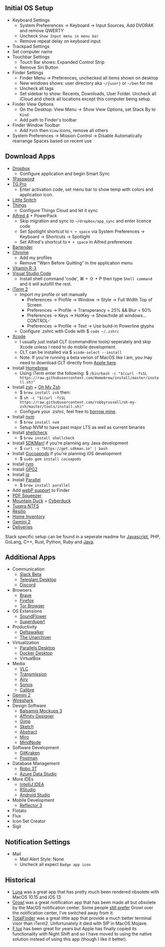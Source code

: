 ## Initial OS Setup
- Keyboard Settings
  - System Prefeerences -> Keyboard -> Input Sources, Add DVORAK and remove QWERTY
  - Uncheck `Show Input menu in menu bar`
  - Remove repeat delay on keyboard input
- Trackpad Settings
- Set computer name
- Touchbar Settings
  - Touch Bar shows: Expanded Control Strip
  - Remove Siri Button
- Finder Settings
  - Finder Menu -> Preferences, unchecked all items shown on desktop
  - New windows shows: user directory aka `~/{user}` or `~/ben` for me
  - Uncheck all tags
  - Set sidebar to show: Recents, Downloads, User Folder. Uncheck all iCloud and check all locations except this computer being setup.
- Finder View Options
  - On the Desktop: View Menu -> Show View Options, set Stack By to `Kind`
  - Add path to Finder's toolbar
- Finder Window Toolbar
  - Add `Path` then `View` icons, remove all others
- System Preferences -> Mission Control -> Disable Automatically rearrange Spaces based on recent use

## Download Apps
- [Dropbox](https://www.dropbox.com/downloading)
  - Configure application and begin Smart Sync
- [1Password](https://1password.com/downloads/mac/)
- [TG Pro](https://www.tunabellysoftware.com/tgpro/)
  - Enter activation code, set menu bar to show temp with colors and application icon.
- [Little Snitch](https://www.obdev.at/products/littlesnitch/download.html)
- [Things](https://culturedcode.com/things/)
  - Configure Things Cloud and let it sync
- [Alfred 4](https://www.alfredapp.com/) + PowerPack
  - Skip migration and sync to `~/dropbox/app_sync` and enter licence code
  - Set Spotlight shortcut to `⌥ + space` via System Preferences -> Keyboard -> Shortcuts -> Spotlight
  - Set Alfred's shortcut to `⌘ + space` in Alfred preferences
- [Bartender](https://www.macbartender.com/)
- [Chrome](https://www.google.com/chrome/)
  - Add my profiles
  - Remove "Warn Before Quitting" in the application menu
- [Vitamin R-3](https://www.publicspace.net/Vitamin-R/)
- [Visual Studio Code](https://code.visualstudio.com/download)
  - Install shell command 'code', ⌘ + ⇧ + P then type `Shell command` and it will autofill the rest.
- [iTerm 2](https://www.iterm2.com/downloads.html)
  - Import my profile or set manually
    - Preferences -> Profile -> Window -> Style -> Full Width Top of Screen
    - Preferences -> Profile -> Transperancy = 25% && Blur = 50%
    - Preferences -> Keys -> HotKey -> Show/hide all windows... CONTROL-`
    - Preferences -> Profile -> Text -> Use build-in Powerline glyphs
  - Configure .zshrc with Code with $ `code ~/.zshrc`
- [Xcode](https://apps.apple.com/us/app/xcode/id497799835)
  - I usually just install CLT (commandline tools) seperately and skip Xcode unless I need to do mobile development.
  - CLT can be installed via $ `xcode-select --install`
  - Note: If you're running a beta verion of MacOS like I am, you may need to download CLT directly from [Apple here](https://developer.apple.com/download/more/).
- Install [Homebrew](https://brew.sh/)
  - Using iTerm enter the following: $ `/bin/bash -c "$(curl -fsSL https://raw.githubusercontent.com/Homebrew/install/master/install.sh)"`
- Install [zsh](https://www.zsh.org/) + [Oh My Zsh](https://github.com/ohmyzsh/ohmyzsh)
  - $ `brew install zsh` then:
  - $ `sh -c "$(curl -fsSL https://raw.githubusercontent.com/robbyrussell/oh-my-zsh/master/tools/install.sh)"`
  - Configure your .zshrc, feel free to [borrow mine](/.zshrc).
- Install [nvm](https://github.com/nvm-sh/nvm#installation-and-update)
  - $ `brew install nvm`
  - Setup NVM to have past major LTS as well as current binaries
- Install [shellcheck](https://github.com/koalaman/shellcheck)
  - $ `brew install shellcheck`
- Install [SDKMan!](https://sdkman.io/install) if you're planning any Java development
  - $ `curl -s "https://get.sdkman.io" | bash`
- Install [Cocoapods](https://cocoapods.org/) if you're planning iOS development
  - $ `sudo gem install cocoapods`
- Install [rvm](https://rvm.io/rvm/install)
- Install [GPG2](https://docs.releng.linuxfoundation.org/en/latest/gpg.html)
- Install [jq](https://stedolan.github.io/jq/download/)
- Install [Parallel](https://www.gnu.org/software/parallel/)
  - $ `brew install parallel`
- Add [webP support](https://ourcodeworld.com/articles/read/1160/how-to-enable-webp-image-format-preview-on-the-macos-finder) to Finder
- [PDF Squeezer](https://witt-software.com/pdfsqueezer/)
- [Mountain Duck](https://mountainduck.io/) + [Cyberduck](https://cyberduck.io/download/)
- [Tuxera NTFS](https://www.tuxera.com/products/tuxera-ntfs-for-mac/download/)
- [Resilio](https://www.resilio.com/individuals/)
- [Home Inventory](https://binaryformations.com/products/home-inventory/)
- [Gemini 2](https://macpaw.com/gemini)
- [Deliveries](https://apps.apple.com/us/app/deliveries/id924726344)

Stack specific setup can be found in a seperate readme for [Javascript](/javascript.md), PHP, GoLang, C++, Rust, Python, Ruby and [Java](/java.md).

## Additional Apps
- Communication
  - [Slack Beta](https://slack.com/beta/mac)
  - [Teleglam Desktop](https://desktop.telegram.org/)
  - [Discord](https://discord.com/download)
- Browsers
  - [Brave](https://brave.com/download/)
  - [Firefox](https://www.mozilla.org/en-US/firefox/new/)
  - [Tor Browser](https://www.torproject.org/download/)
- OS Extensions
  - [SoundFlower](https://github.com/mattingalls/Soundflower/releases)
  - [Superduper!](https://www.shirt-pocket.com/SuperDuper/SuperDuperDescription.html)
- Productivity
  - [Deltawalker](https://www.deltawalker.com/download)
  - [The Unarchiver](https://apps.apple.com/us/app/the-unarchiver/id425424353)
- Virtualization
  - [Parallels Desktop](https://www.parallels.com/products/desktop/trial/)
  - [Docker Desktop](https://www.docker.com/products/docker-desktop)
  - VirtualBox
- Media
  - [VLC](https://www.videolan.org/vlc/download-macosx.html)
  - [Transmission](https://transmissionbt.com/download/)
  - [Airy](https://mac.eltima.com/airy-download.html)
  - [Sonos](https://support.sonos.com/s/downloads)
  - [Calibre]()
- [Gemini 2](https://macpaw.com/gemini)
- [Wireshark](https://www.wireshark.org/#download)
- Design Software
  - [Balsamiq Mockups 3](https://balsamiq.com/wireframes/desktop/)
  - [Affinity Designer](https://affinity.serif.com/en-us/designer/)
  - [Gimp](https://www.gimp.org/downloads/)
  - [Sketch](https://www.sketch.com/get/)
  - [Abstract](https://app.abstract.com/download)
  - [Miro](https://miro.com/apps/)
  - [MindNode](https://mindnode.com/download)
- Software Development
  - [GitKraken](https://www.gitkraken.com/download/mac)
  - [Postman](https://www.getpostman.com/downloads/)
- Database Management
  - [Robo 3T](https://robomongo.org/download)
  - [Azure Data Studio](https://docs.microsoft.com/en-us/sql/azure-data-studio/download-azure-data-studio?view=sql-server-ver15)
- More IDEs
  - [IntelliJ IDEA](https://www.jetbrains.com/idea/download/#section=mac)
  - [RStudio](https://rstudio.com/products/rstudio/download/)
  - [Android Studio](https://developer.android.com/studio)
- Mobile Development
  - [Reflector 3](https://www.airsquirrels.com/reflector/download)
- Flotato
- Flux
- Icon Set Creator
- Sigil

## Notification Settings
- Mail
  - Mail Alert Style: None
  - Uncheck all expect `Badge app icon`

## Historical
- [Luna](https://lunadisplay.com/pages/hello) was a great app that has pretty much been rendered obsolete with MacOS 10.15 and iOS 13
- [Growl](http://growl.info/downloads) was a great notification app that has been made all but obsolete by the MacOS notification center. Some people [still prefer](https://computers.tutsplus.com/tutorials/quick-tip-growl-vs-notification-center--mac-45845) Growl over the notification center, I've switched away from it.
- [TotalFinder](https://totalfinder.binaryage.com/) was a great little app that provide a much better terminal visor than iTerm2. Unfortunately it died with SIP in MacOS Mojave.
- [F.lux](https://justgetflux.com/) has been great for years but Apple has finally copied its functionality with Night Shift and so I have moved to using the native solution instead of using this app (though I like it better).
